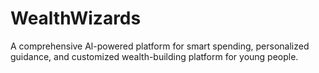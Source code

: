 # WealthWizards
A comprehensive Al-powered platform for smart spending, personalized guidance, and customized wealth-building platform for young people.
